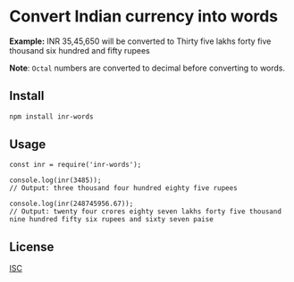 # Convert Indian currency into words
**Example:** INR 35,45,650 will be converted to Thirty five lakhs forty five thousand six hundred and fifty rupees

**Note**: `Octal` numbers are converted to decimal before converting to words.

## Install
```sh
npm install inr-words
```

## Usage
````
const inr = require('inr-words');

console.log(inr(3485)); 
// Output: three thousand four hundred eighty five rupees

console.log(inr(248745956.67));
// Output: twenty four crores eighty seven lakhs forty five thousand nine hundred fifty six rupees and sixty seven paise
````

## License
[ISC][LICENSE]

[LICENSE]: LICENSE